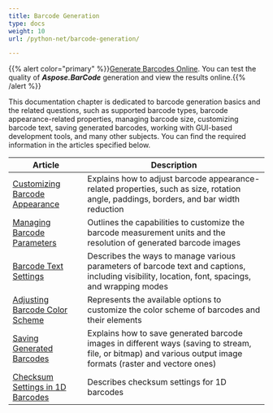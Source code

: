 ```yaml
---
title: Barcode Generation
type: docs
weight: 10
url: /python-net/barcode-generation/

---
```

{{% alert color="primary" %}}[Generate Barcodes Online](https://products.aspose.app/barcode/generate). You can test the quality of ***Aspose.BarCode*** generation and view the results online.{{% /alert %}}

This documentation chapter is dedicated to barcode generation basics and the related questions, such as supported barcode types, barcode appearance-related properties, managing barcode size, customizing barcode text, saving generated barcodes, working with GUI-based development tools, and many other subjects. You can find the required information in the articles specified below.
   
| Article | Description |
|---|---|
|[Customizing Barcode Appearance](/barcode/python-net/manage-barcode-appearance/)|Explains how to adjust barcode appearance-related properties, such as size, rotation angle, paddings, borders, and bar width reduction|
|[Managing Barcode Parameters](/barcode/python-net/barcode-parameters/)|Outlines the capabilities to customize the barcode measurement units and the resolution of generated barcode images|
|[Barcode Text Settings](/barcode/python-net/barcode-text-settings/)|Describes the ways to manage various parameters of barcode text and captions, including visibility, location, font, spacings, and wrapping modes|
|[Adjusting Barcode Color Scheme](/barcode/python-net/change-barcode-color/)|Represents the available options to customize the color scheme of barcodes and their elements|
|[Saving Generated Barcodes](/barcode/python-net/save-generated-barcodes/)|Explains how to save generated barcode images in different ways (saving to stream, file, or bitmap) and various output image formats (raster and vectore ones)|
|[Checksum Settings in 1D Barcodes](/barcode/python-net/barcode-checksum-settings/)|Describes checksum settings for 1D barcodes|

  